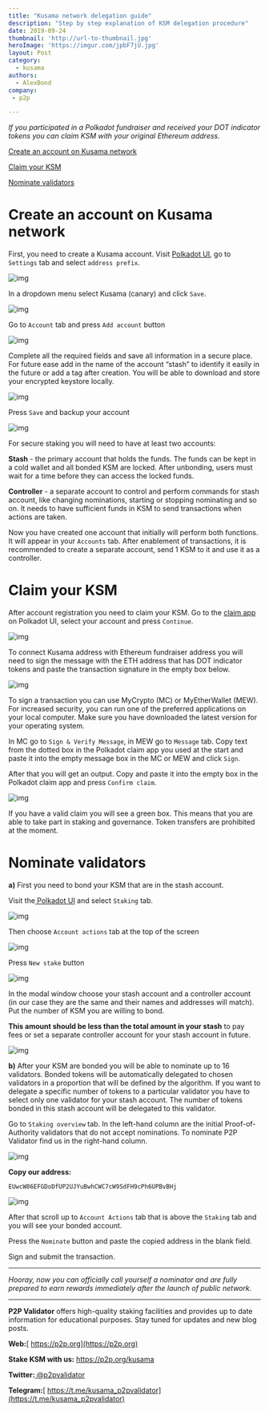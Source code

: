 ```yaml
---
title: "Kusama network delegation guide"
description: "Step by step explanation of KSM delegation procedure"
date: 2019-09-24
thumbnail: 'http://url-to-thumbnail.jpg'
heroImage: 'https://imgur.com/jpbF7jU.jpg'
layout: Post
category:
  - kusama
authors:
  - AlexBond
company:
 - p2p

---
```


*If you participated in a Polkadot fundraiser and received your DOT indicator tokens you can claim KSM with your original Ethereum address.* 

[Create an account on Kusama network](#create-an-account-on-kusama-network)

[Claim your KSM](#claim-your-ksm)

[Nominate validators](#nominate-validators)

# Create an account on Kusama network

First, you need to create a Kusama account. Visit [Polkadot UI](https://polkadot.js.org/apps/#/accounts), go to `Settings` tab and select `address prefix`.



![img](https://lh6.googleusercontent.com/yOXRvelBb7P4Trlvucw7RWRKkbUBBwBDhFoYYAkciquAyce-o-kyay1iqNdTWM68dXpjqUVKN0HhuiR8xcts8YMh9IIN6yCUak13wdGXCvF77Aq-2rane3k1A3E4rYE0sKky3bDg)



In a dropdown menu select Kusama (canary) and click `Save`.



![img](https://lh5.googleusercontent.com/Hz6d5vO3ztSMgIAqLkEMUavT547BRT4hCpb3B2SZuDd-bZjGkhGGt4ObrjRLND1gn2jHsOzmbo-jGLC89elbtQ5PGx0FAJ9GyZHyutvxCxTMr9QwZ1KFzoubUfjZRzBaSh-4ezcA)



Go to `Account` tab and press `Add account` button



![img](https://lh6.googleusercontent.com/Ayq2IcXdwBppb0p8yUxgOpMVcDgae-mpLUvRfeaGKPHN4tK-0D-hn75ZUUA9rt2Ej6reRxNbcAQnmkL5qkJHXn6kdCrmEVSoogVIlVYIzVcu-NElXEosOasQMDZ3cZLPoHLbSRDl)



Complete all the required fields and save all information in a secure place. For future ease add in the name of the account “stash” to identify it easily in the future or add a tag after creation. You will be able to download and store your encrypted keystore locally. 



![img](https://lh6.googleusercontent.com/CfHs8QHJuwfSuMXPzGg03NS1nRj2imojhn8osiGpLZq1D5pfsJePwhwxIWAMRkCI4ITrMOi4zJV7Ow0G7_EO_MUdRkj1fQH28HBl3NgNd_x9_p3tATrhrA473IUVHt0LjrekAK7V)



Press `Save` and backup your account



![img](https://lh3.googleusercontent.com/M8ToaoPn_OEEfY6ERmsmTJoaRhpmKolqRGzkLISTNWwMI19DAzJQ-0FhJQdXd-dFzheHmStoBdXubnFrJh7XPjEhdBpFkY7GAdPhL5IRVkBUjUWYQ3ltlRo1T75RE-jpzKX1GjZe)



For secure staking you will need to have at least two accounts:

**Stash** - the primary account that holds the funds. The funds can be kept in a cold wallet and all bonded KSM are locked. After unbonding, users must wait  for a time before they can access the locked funds. 

**Controller** - a separate account to control and perform commands for stash account, like changing nominations, starting or stopping nominating and so on. It needs to have sufficient funds  in KSM to send transactions when actions are taken.

Now you have created one account that initially will perform both functions. It will appear in your `Accounts` tab. After enablement of transactions, it is recommended to create a separate account, send 1 KSM to it and use it as a controller.

# Claim your KSM

After account registration you need to claim your KSM. Go to the [claim app](https://polkadot.js.org/apps/#/claims) on Polkadot UI,  select your account and press `Continue`.



![img](https://lh4.googleusercontent.com/wqRrPNre1Kyo50JLy9E7VKC2HfldgIn9A8OzVvjC7r8tK-npy9aioDTAMpD_1-ZHsJKCECegT5yqJf0HD55eBIkrtGq2MOec92DnGhk956J3ry2M-tG9b8PvrkV04myg2BLhp-5k)

To connect Kusama address with Ethereum fundraiser address you will need to sign the message with the ETH address that has DOT indicator tokens and paste the transaction signature in the  empty box below.



![img](https://lh5.googleusercontent.com/5hdkI1-FgPdqT26lWuVR1xJjPXz5uKxaKhT-Nps2Ya6L6fZ3VXiqv1Sx0HIu_4nclqWdTdlsv4McAlqlzmoYlsoZwLeTvsEnPu0myCc6Crfvgx4xlqCNlXMZeKHNeCb1hecofUoI)



To sign a transaction you can use MyCrypto (MC) or MyEtherWallet (MEW). For increased security, you can run one of the preferred applications on your local computer. Make sure you have downloaded the latest version for your operating system.

In MC go to `Sign & Verify Message`, in MEW go to `Message` tab. Copy text from the dotted box in the Polkadot claim app you used at the start and paste it into the empty message box in the MC or MEW and click `Sign`.

After that you will get an output. Copy and paste it into the empty box in the Polkadot claim app and press `Confirm claim`.



![img](https://lh6.googleusercontent.com/_ehoutURX8uG_6jkS8UQAHorpx717MV444wm-Aj6-gYrizW_WrrdI7gxvSz4-E383Dfq-vRJU_J2LvIgo9wv9nYi0lV0jvJ0uE3Z6YO2vgE-cg5OIwqnTIKjkcMRgYJ2XP4PQLg-)



If you have a valid claim you will see a green box. This means that you are able to take part in staking and governance. Token transfers are prohibited at the moment.

# Nominate validators



**a)** First you need to bond your KSM that are in the stash account. 

Visit the[ Polkadot UI](https://polkadot.js.org/apps) and select `Staking` tab.



![img](https://lh5.googleusercontent.com/IcZLpaUOtlqde_-PI-EfymXNWKI4q3hSsgvbzFiP60K00rp52F1Xl0w8C2koYzZ4yvD5lPCSv_FnuGIbBgVqU_NoBAuWl_4QDQ2hVT1PWirhqkcsVTUYlgI8J0-tQIGPH5RwzvF2)



Then choose `Account actions` tab at the top of the screen



![img](https://lh5.googleusercontent.com/hBXVGhnDzUawd78lb3mTPcnEvRaO8f4dSK13EKE3Sor29bD52WiE2dvUFq06kIJLcA2U9a558-iEJUo-ptNcWX1u2i2wl5p0mJR_dX4HiLfAwJqiNdPescm_Szeab6s7FyG93fRX)



Press `New stake` button



![img](https://lh3.googleusercontent.com/f4xsl16QMerLAZrpn4DZtoRijg6tJoAsREJ74cMDuoMFcaNBAOXY3JRdTajNG9uS_wCEm_Wn_vAIkGk22Av6xBMs76kgmbl-OeZQMXNsI4CL_QYzIzPRTxrSHukLhcT-Hn-WAOS7)



In the modal window choose your stash account and a controller account (in our case they are the same and their names and addresses will match). Put the number of KSM you are willing to bond. 

**This amount should be less than the total amount in your stash** to pay fees or set a separate controller account for your stash account in future. 



![img](https://lh5.googleusercontent.com/YTSIScc1l3YwzXtO5vcfDUtJtmAx58S6i7_Fo7SIYtizdAKT0144a8r-YV-MPwabgsaeO6oy3ttgZ5cIZobScIU_3SVqT8gO1ofr-eWOpGoeSG33UZBvyVPWMv9QiJJ6Egxv6sO9)



**b)** After your KSM are bonded you will be able to nominate up to 16 validators. Bonded tokens will be automatically delegated to chosen validators in a proportion that will be defined by the algorithm. If you want to delegate a specific number of tokens to a particular validator you have to select only one validator for your stash account. The number of tokens bonded in this stash account will be delegated to this validator. 

Go to `Staking overview` tab. In the left-hand column are the initial Proof-of-Authority validators that do not accept nominations. To nominate P2P Validator find us in the right-hand column.

![img](https://lh3.googleusercontent.com/ACdyDPFsxUJh7Z6Ob4savNVjJ0SgyFO_kWrTQEf6ft2dLuGs-i-4nXX0DTIpMnQev54BhNLKvxgX8UonrEt3nX09llqASAxuQ9h8hjB2w8FRVXfnxfEHMFBbWdDH4uoCKepII9V6)



**Copy our address:** 

`EUwcW86EFGDoDfUP2UJYuBwhCWC7cW9SdFH9cPh6UPBvBHj`



![img](https://lh3.googleusercontent.com/LmYBUjTJyX9Bim841K847QHMPjTptrsKYlKZodrSm79gBiNXj6lM1aO_CvT9-dtzHDgqc1SL95Q8GKm_CmTqvNrHulJODosRjbqYdaJMq9ZF7kvlpb6feqK9U9MYho90NVFAuqQA)



After that scroll up to `Account Actions` tab that is above the `Staking` tab and you will see your bonded account. 

Press the `Nominate` button and paste the copied address in the blank field. 

Sign and submit the transaction. 

------

*Hooray, now you can  officially call yourself a nominator and are fully prepared to earn rewards immediately after the launch of public network.*

------

**P2P Validator** offers high-quality staking facilities and provides up to date information for educational purposes. Stay tuned for updates and new blog posts.

**Web:**[ https://p2p.org](https://p2p.org)

**Stake KSM with us:** https://p2p.org/kusama

**Twitter:**[ @p2pvalidator](https://twitter.com/p2pvalidator)

**Telegram:**[ https://t.me/kusama_p2pvalidator](https://t.me/kusama_p2pvalidator)